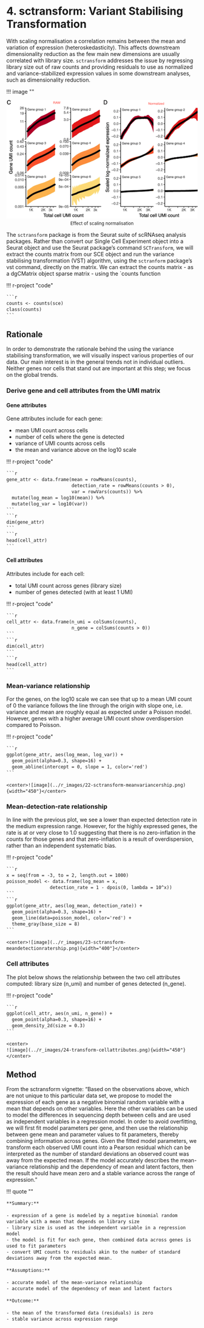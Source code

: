 # 4. sctransform: Variant Stabilising Transformation

With scaling normalisation a correlation remains between the mean and variation of expression (heteroskedasticity). This affects downstream dimensionality reduction as the few main new dimensions are usually correlated with library size. `sctransform` addresses the issue by regressing library size out of raw counts and providing residuals to use as normalized and variance-stabilized expression values in some downstream analyses, such as dimensionality reduction.

!!! image ""
    <center>
    ![image](../r_images/raw_vs_normalised.png)
    <small>Effect of scaling normalisation</small>
    </center>

The `sctransform` package is from the Seurat suite of scRNAseq analysis packages. Rather than convert our Single Cell Experiment object into a Seurat object and use the Seurat package’s command `SCTransform`, we will extract the counts matrix from our SCE object and run the variance stabilising transformation (VST) algorithm, using the `sctranform` package’s vst command, directly on the matrix. We can extract the counts matrix - as a dgCMatrix object sparse matrix - using the `counts function

!!! r-project "code"

    ```r
    counts <- counts(sce)
    class(counts)
    ```

## Rationale

In order to demonstrate the rationale behind the using the variance stabilising transformation, we will visually inspect various properties of our data. Our main interest is in the general trends not in individual outliers. Neither genes nor cells that stand out are important at this step; we focus on the global trends.

### Derive gene and cell attributes from the UMI matrix

#### Gene attributes

Gene attributes include for each gene:

- mean UMI count across cells
- number of cells where the gene is detected
- variance of UMI counts across cells
- the mean and variance above on the log10 scale 

!!! r-project "code"

    ```r
    gene_attr <- data.frame(mean = rowMeans(counts), 
                            detection_rate = rowMeans(counts > 0),
                            var = rowVars(counts)) %>% 
      mutate(log_mean = log10(mean)) %>% 
      mutate(log_var = log10(var))
    ```
    ```r
    dim(gene_attr)
    ```
    ```r
    head(cell_attr)
    ```
#### Cell attributes

Attributes include for each cell:

- total UMI count across genes (library size)
- number of genes detected (with at least 1 UMI)

!!! r-project "code"

    ```r
    cell_attr <- data.frame(n_umi = colSums(counts),
                            n_gene = colSums(counts > 0))
    ```
    ```r
    dim(cell_attr)
    ```
    ```r
    head(cell_attr)
    ```
### Mean-variance relationship

For the genes, on the log10 scale we can see that up to a mean UMI count of 0 the variance follows the line through the origin with slope one, i.e. variance and mean are roughly equal as expected under a Poisson model. However, genes with a higher average UMI count show overdispersion compared to Poisson.

!!! r-project "code"

    ```r
    ggplot(gene_attr, aes(log_mean, log_var)) + 
      geom_point(alpha=0.3, shape=16) +
      geom_abline(intercept = 0, slope = 1, color='red')
    ```

    <center>![image](../r_images/22-sctransform-meanvariancership.png){width="450"}</center>

### Mean-detection-rate relationship

In line with the previous plot, we see a lower than expected detection rate in the medium expression range. However, for the highly expressed genes, the rate is at or very close to 1.0 suggesting that there is no zero-inflation in the counts for those genes and that zero-inflation is a result of overdispersion, rather than an independent systematic bias.

!!! r-project "code"

    ```r
    x = seq(from = -3, to = 2, length.out = 1000)
    poisson_model <- data.frame(log_mean = x,
                    detection_rate = 1 - dpois(0, lambda = 10^x))
    ```
    ```r
    ggplot(gene_attr, aes(log_mean, detection_rate)) + 
      geom_point(alpha=0.3, shape=16) + 
      geom_line(data=poisson_model, color='red') +
      theme_gray(base_size = 8)
    ```

    <center>![image](../r_images/23-sctransform-meandetectionratership.png){width="400"}</center>

### Cell attributes

The plot below shows the relationship between the two cell attributes computed: library size (n_umi) and number of genes detected (n_gene).

!!! r-project "code"

    ```r
    ggplot(cell_attr, aes(n_umi, n_gene)) + 
      geom_point(alpha=0.3, shape=16) + 
      geom_density_2d(size = 0.3)
    ```

    <center>
    ![image](../r_images/24-transform-cellattributes.png){width="450"}
    </center>

## Method 

From the sctransform vignette: “Based on the observations above, which are not unique to this particular data set, we propose to model the expression of each gene as a negative binomial random variable with a mean that depends on other variables. Here the other variables can be used to model the differences in sequencing depth between cells and are used as independent variables in a regression model. In order to avoid overfitting, we will first fit model parameters per gene, and then use the relationship between gene mean and parameter values to fit parameters, thereby combining information across genes. Given the fitted model parameters, we transform each observed UMI count into a Pearson residual which can be interpreted as the number of standard deviations an observed count was away from the expected mean. If the model accurately describes the mean-variance relationship and the dependency of mean and latent factors, then the result should have mean zero and a stable variance across the range of expression.”

!!! quote ""

    **Summary:**

    - expression of a gene is modeled by a negative binomial random variable with a mean that depends on library size
    - library size is used as the independent variable in a regression model
    - the model is fit for each gene, then combined data across genes is used to fit parameters
    - convert UMI counts to residuals akin to the number of standard deviations away from the expected mean.

    **Assumptions:**

    - accurate model of the mean-variance relationship
    - accurate model of the dependency of mean and latent factors

    **Outcome:**

    - the mean of the transformed data (residuals) is zero
    - stable variance across expression range